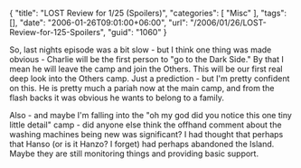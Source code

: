 {
	"title": "LOST Review for 1/25 (Spoilers)",
	"categories": [
		"Misc"
	],
	"tags": [],
	"date": "2006-01-26T09:01:00+06:00",
	"url": "/2006/01/26/LOST-Review-for-125-Spoilers",
	"guid": "1060"
}

So, last nights episode was a bit slow - but I think one thing was made obvious - Charlie will be the first person to "go to the Dark Side." By that I mean he will leave the camp and join the Others. This will be our first real deep look into the Others camp. Just a prediction - but I'm pretty confident on this. He is pretty much a pariah now at the main camp, and from the flash backs it was obvious he wants to belong to a family. 

Also - and maybe I'm falling into the "oh my god did you notice this one tiny little detail" camp - did anyone else think the offhand comment about the washing machines being new was significant? I had thought that perhaps that Hanso (or is it Hanzo? I forget) had perhaps abandoned the Island. Maybe they are still monitoring things and providing basic support.